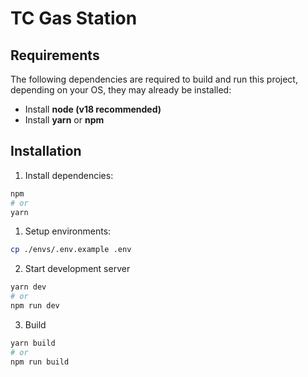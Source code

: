 # TC Gas Station

## Requirements

The following dependencies are required to build and run this project, depending on your OS, they may already be installed:

- Install **node (v18 recommended)**
- Install **yarn** or **npm**

## Installation

1. Install dependencies:

```bash
npm
# or
yarn
```

1. Setup environments:

```bash
cp ./envs/.env.example .env
```

2. Start development server

```bash
yarn dev
# or
npm run dev
```

3. Build

```bash
yarn build
# or
npm run build
```
